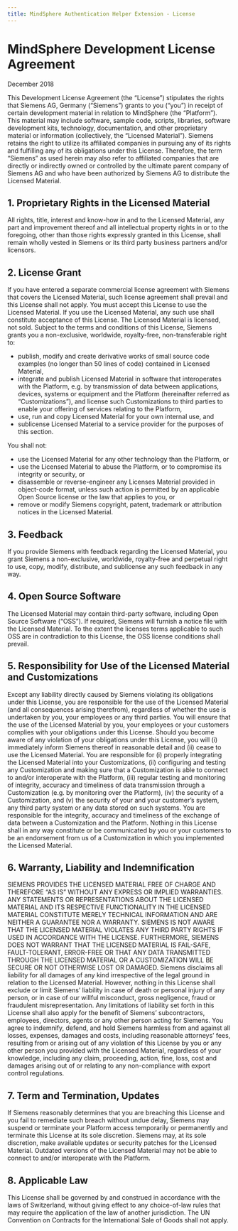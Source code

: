 ```yaml
---
title: MindSphere Authentication Helper Extension - License
---
```


<!-- @format -->

# MindSphere Development License Agreement

December 2018

This Development License Agreement (the “License”) stipulates the rights that Siemens AG, Germany (“Siemens”) grants to you (“you”) in receipt of certain development material in relation to MindSphere (the “Platform”). This material may include software, sample code, scripts, libraries, software development kits, technology, documentation, and other proprietary material or information (collectively, the “Licensed Material”).
Siemens retains the right to utilize its affiliated companies in pursuing any of its rights and fulfilling any of its obligations under this License. Therefore, the term “Siemens” as used herein may also refer to affiliated companies that are directly or indirectly owned or controlled by the ultimate parent company of Siemens AG and who have been authorized by Siemens AG to distribute the Licensed Material.

## 1. Proprietary Rights in the Licensed Material

All rights, title, interest and know-how in and to the Licensed Material, any part and improvement thereof and all intellectual property rights in or to the foregoing, other than those rights expressly granted in this License, shall remain wholly vested in Siemens or its third party business partners and/or licensors.

## 2. License Grant

If you have entered a separate commercial license agreement with Siemens that covers the Licensed Material, such license agreement shall prevail and this License shall not apply.
You must accept this License to use the Licensed Material. If you use the Licensed Material, any such use shall constitute acceptance of this License. The Licensed Material is licensed, not sold.
Subject to the terms and conditions of this License, Siemens grants you a non-exclusive, worldwide, royalty-free, non-transferable right to:

-   publish, modify and create derivative works of small source code examples (no longer than 50 lines of code) contained in Licensed Material,
-   integrate and publish Licensed Material in software that interoperates with the Platform, e.g. by transmission of data between applications, devices, systems or equipment and the Platform (hereinafter referred as “Customizations”), and license such Customizations to third parties to enable your offering of services relating to the Platform,
-   use, run and copy Licensed Material for your own internal use, and
-   sublicense Licensed Material to a service provider for the purposes of this section.

You shall not:

-   use the Licensed Material for any other technology than the Platform, or
-   use the Licensed Material to abuse the Platform, or to compromise its integrity or security, or
-   disassemble or reverse-engineer any Licenses Material provided in object-code format, unless such action is permitted by an applicable Open Source license or the law that applies to you, or
-   remove or modify Siemens copyright, patent, trademark or attribution notices in the Licensed Material.

## 3. Feedback

If you provide Siemens with feedback regarding the Licensed Material, you grant Siemens a non-exclusive, worldwide, royalty-free and perpetual right to use, copy, modify, distribute, and sublicense any such feedback in any way.

## 4. Open Source Software

The Licensed Material may contain third-party software, including Open Source Software (“OSS”). If required, Siemens will furnish a notice file with the Licensed Material. To the extent the licenses terms applicable to such OSS are in contradiction to this License, the OSS license conditions shall prevail.

## 5. Responsibility for Use of the Licensed Material and Customizations

Except any liability directly caused by Siemens violating its obligations under this License, you are responsible for the use of the Licensed Material (and all consequences arising therefrom), regardless of whether the use is undertaken by you, your employees or any third parties. You will ensure that the use of the Licensed Material by you, your employees or your customers complies with your obligations under this License. Should you become aware of any violation of your obligations under this License, you will (i) immediately inform Siemens thereof in reasonable detail and (ii) cease to use the Licensed Material.
You are responsible for (i) properly integrating the Licensed Material into your Customizations, (ii) configuring and testing any Customization and making sure that a Customization is able to connect to and/or interoperate with the Platform, (iii) regular testing and monitoring of integrity, accuracy and timeliness of data transmission through a Customization (e.g. by monitoring over the Platform), (iv) the security of a Customization, and (v) the security of your and your customer’s system, any third party system or any data stored on such systems.
You are responsible for the integrity, accuracy and timeliness of the exchange of data between a Customization and the Platform. Nothing in this License shall in any way constitute or be communicated by you or your customers to be an endorsement from us of a Customization in which you implemented the Licensed Material.

## 6. Warranty, Liability and Indemnification

SIEMENS PROVIDES THE LICENSED MATERIAL FREE OF CHARGE AND THEREFORE “AS IS” WITHOUT ANY EXPRESS OR IMPLIED WARRANTIES. ANY STATEMENTS OR REPRESENTATIONS ABOUT THE LICENSED MATERIAL AND ITS RESPECTIVE FUNCTIONALITY IN THE LICENSED MATERIAL CONSTITUTE MERELY TECHNICAL INFORMATION AND ARE NEITHER A GUARANTEE NOR A WARRANTY. SIEMENS IS NOT AWARE THAT THE LICENSED MATERIAL VIOLATES ANY THIRD PARTY RIGHTS IF USED IN ACCORDANCE WITH THE LICENSE. FURTHERMORE, SIEMENS DOES NOT WARRANT THAT THE LICENSED MATERIAL IS FAIL-SAFE, FAULT-TOLERANT, ERROR-FREE OR THAT ANY DATA TRANSMITTED THROUGH THE LICENSED MATERIAL OR A CUSTOMIZATION WILL BE SECURE OR NOT OTHERWISE LOST OR DAMAGED.
Siemens disclaims all liability for all damages of any kind irrespective of the legal ground in relation to the Licensed Material. However, nothing in this License shall exclude or limit Siemens’ liability in case of death or personal injury of any person, or in case of our willful misconduct, gross negligence, fraud or fraudulent misrepresentation. Any limitations of liability set forth in this License shall also apply for the benefit of Siemens’ subcontractors, employees, directors, agents or any other person acting for Siemens.
You agree to indemnify, defend, and hold Siemens harmless from and against all losses, expenses, damages and costs, including reasonable attorneys’ fees, resulting from or arising out of any violation of this License by you or any other person you provided with the Licensed Material, regardless of your knowledge, including any claim, proceeding, action, fine, loss, cost and damages arising out of or relating to any non-compliance with export control regulations.

## 7. Term and Termination, Updates

If Siemens reasonably determines that you are breaching this License and you fail to remediate such breach without undue delay, Siemens may suspend or terminate your Platform access temporarily or permanently and terminate this License at its sole discretion.
Siemens may, at its sole discretion, make available updates or security patches for the Licensed Material. Outdated versions of the Licensed Material may not be able to connect to and/or interoperate with the Platform.

## 8. Applicable Law

This License shall be governed by and construed in accordance with the laws of Switzerland, without giving effect to any choice-of-law rules that may require the application of the law of another jurisdiction. The UN Convention on Contracts for the International Sale of Goods shall not apply.
